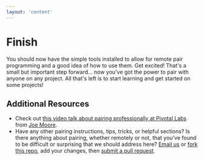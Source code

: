 ```yaml
---
layout: 'content'
---
```


# Finish

You should now have the simple tools installed to allow for remote pair programming and a good idea of how to use them.  Get excited! That's a small but important step forward... now you've got the power to pair with anyone on any project.  All that's left is to start learning and get started on some projects!

## Additional Resources

* Check out [this video talk about pairing professionally at Pivotal Labs](http://vimeo.com/51001103#) from [Joe Moore](http://remotepairprogramming.com/).
* Have any other pairing instructions, tips, tricks, or helpful sections?  Is there anything about pairing, whether remotely or not, that you've found to be difficult or surprising that we should address here? [Email us](mailto:curriculum@theodinproject.com) or [fork this repo](https://help.github.com/articles/fork-a-repo), add your changes, then [submit a pull request](https://help.github.com/articles/using-pull-requests).
